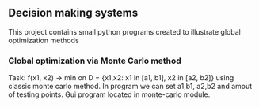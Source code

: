 ## Decision making systems
This project contains small python programs created to illustrate global optimization methods

### Global optimization via Monte Carlo method
Task: f(x1, x2) -> min on D = {x1,x2: x1 in [a1, b1], x2 in [a2, b2]} using classic monte carlo method.
In program we can set a1,b1, a2,b2 and amout of testing points.
Gui program located in monte-carlo module.
